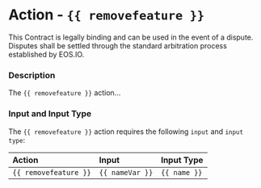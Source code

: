 # Action - `{{ removefeature }}`

This Contract is legally binding and can be used in the event of a dispute. Disputes shall be settled through the standard arbitration process established by EOS.IO.

### Description

The `{{ removefeature }}` action... 

### Input and Input Type

The `{{ removefeature }}` action requires the following `input` and `input type`:

| Action | Input | Input Type |
|:--|:--|:--|
| `{{ removefeature }}` | `{{ nameVar }}` | `{{ name }}` |
